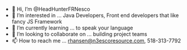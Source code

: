 - 👋 Hi, I’m @HeadHunterFRNesco
- 👀 I’m interested in ... Java Developers, Front end developers that like fancy JS Framework 
- 🌱 I’m currently learning ... to speak your language
- 💞️ I’m looking to collaborate on ... building project teams
- 📫 How to reach me ... rhansen@n3escoresource.com, 518-313-7792

<!---
HeadHunterFRNesco/HeadHunterFRNesco is a ✨ special ✨ repository because its `README.md` (this file) appears on your GitHub profile.
You can click the Preview link to take a look at your changes.
--->
